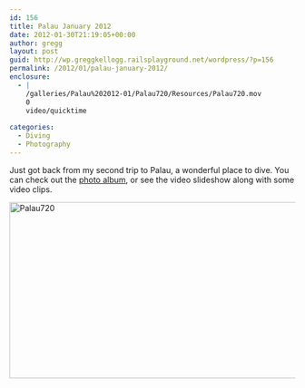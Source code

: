 ```yaml
---
id: 156
title: Palau January 2012
date: 2012-01-30T21:19:05+00:00
author: gregg
layout: post
guid: http://wp.greggkellogg.railsplayground.net/wordpress/?p=156
permalink: /2012/01/palau-january-2012/
enclosure:
  - |
    /galleries/Palau%202012-01/Palau720/Resources/Palau720.mov
    0
    video/quicktime
    
categories:
  - Diving
  - Photography
---
```

Just got back from my second trip to Palau, a wonderful place to dive. You can check out the [photo album](/galleries/Palau%202012-01/index.html), or see the video slideshow along with some video clips.

<a href="/galleries/Palau%202012-01/Palau720/Resources/Palau720.mov" jscontroller="false" rel="qtposter"><img alt="Palau720" src="/galleries/Palau%202012-01/Palau720/Resources/Palau720.jpg" style="width: 535px; height: 311px;" /> </a>